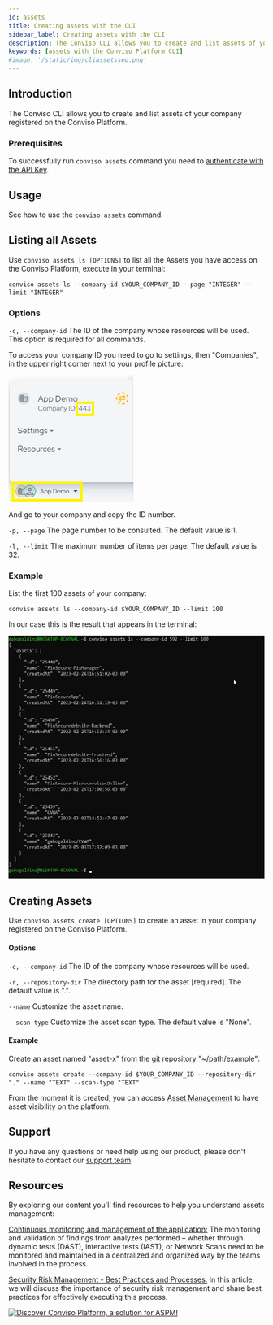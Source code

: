 ```yaml
---
id: assets
title: Creating assets with the CLI
sidebar_label: Creating assets with the CLI
description: The Conviso CLI allows you to create and list assets of your company registered on the Conviso Platform. Learn how! 
keywords: [assets with the Conviso Platform CLI]
#image: '/static/img/cliassetsseo.png'
---
```


## Introduction

The Conviso CLI allows you to create and list assets of your company registered on the Conviso Platform.

### Prerequisites
To successfully run  `conviso assets` command you need to [authenticate with the API Key](../cli/installation/#authentication).

## Usage
See how to use the `conviso assets` command.

## Listing all Assets
Use `conviso assets ls [OPTIONS]` to list all the Assets you have access on the Conviso Platform, execute in your terminal:

```
conviso assets ls --company-id $YOUR_COMPANY_ID --page "INTEGER" --limit "INTEGER" 
``` 

### Options

`-c, --company-id`
The ID of the company whose resources will be used. This option is required for all commands.

To access your company ID you need to go to settings, then "Companies", in the upper right corner next to your profile picture:

<div style={{textAlign: 'center'}}>

[![img](../../static/img/cli-assets.png '"Companies" in Conviso Platform')](https://cta-service-cms2.hubspot.com/web-interactives/public/v1/track/redirect?encryptedPayload=AVxigLKtcWzoFbzpyImNNQsXC9S54LjJuklwM39zNd7hvSoR%2FVTX%2FXjNdqdcIIDaZwGiNwYii5hXwRR06puch8xINMyL3EXxTMuSG8Le9if9juV3u%2F%2BX%2FCKsCZN1tLpW39gGnNpiLedq%2BrrfmYxgh8G%2BTcRBEWaKasQ%3D&webInteractiveContentId=125788977029&portalId=5613826)

</div>

And go to your company and copy the ID number.

`-p, --page` 
The page number to be consulted. The default value is 1.

`-l, --limit` 
The maximum number of items per page. The default value is 32.

### Example

List the first 100 assets of your company:

```
conviso assets ls --company-id $YOUR_COMPANY_ID --limit 100
```

In our case this is the result that appears in the terminal:

<div style={{textAlign: 'center'}}>

[![img](../../static/img/cli-assets1.png 'Security Gate in the terminal')](https://cta-service-cms2.hubspot.com/web-interactives/public/v1/track/redirect?encryptedPayload=AVxigLKtcWzoFbzpyImNNQsXC9S54LjJuklwM39zNd7hvSoR%2FVTX%2FXjNdqdcIIDaZwGiNwYii5hXwRR06puch8xINMyL3EXxTMuSG8Le9if9juV3u%2F%2BX%2FCKsCZN1tLpW39gGnNpiLedq%2BrrfmYxgh8G%2BTcRBEWaKasQ%3D&webInteractiveContentId=125788977029&portalId=5613826)

</div>


## Creating Assets
Use `conviso assets create [OPTIONS]` to create an asset in your company registered on the Conviso Platform.

#### Options
`-c, --company-id` 
The ID of the company whose resources will be used.

`-r, --repository-dir`
The directory path for the asset [required]. The default value is ".".

`--name`
Customize the asset name.

`--scan-type` 
Customize the asset scan type. The default value is "None".


#### Example
Create an asset named "asset-x" from the git repository "~/path/example":

```
conviso assets create --company-id $YOUR_COMPANY_ID --repository-dir "." --name "TEXT" --scan-type "TEXT"
```


From the moment it is created, you can access [Asset Management](../../platform/asset-management) to have asset visibility on the platform.

## Support
If you have any questions or need help using our product, please don't hesitate to contact our [support team](mailto:support@convisoappsec.com).

## Resources
By exploring our content you'll find resources to help you understand assets management:

[Continuous monitoring and management of the application:](https://bit.ly/45TbWK0) The monitoring and validation of findings from analyzes performed – whether through dynamic tests (DAST), interactive tests (IAST), or Network Scans need to be monitored and maintained in a centralized and organized way by the teams involved in the process.

[Security Risk Management - Best Practices and Processes:](https://bit.ly/45RKSL7) In this article, we will discuss the importance of security risk management and share best practices for effectively executing this process.

[![Discover Conviso Platform, a solution for ASPM!](https://no-cache.hubspot.com/cta/default/5613826/interactive-125788977029.png)](https://cta-service-cms2.hubspot.com/web-interactives/public/v1/track/redirect?encryptedPayload=AVxigLKtcWzoFbzpyImNNQsXC9S54LjJuklwM39zNd7hvSoR%2FVTX%2FXjNdqdcIIDaZwGiNwYii5hXwRR06puch8xINMyL3EXxTMuSG8Le9if9juV3u%2F%2BX%2FCKsCZN1tLpW39gGnNpiLedq%2BrrfmYxgh8G%2BTcRBEWaKasQ%3D&webInteractiveContentId=125788977029&portalId=5613826)